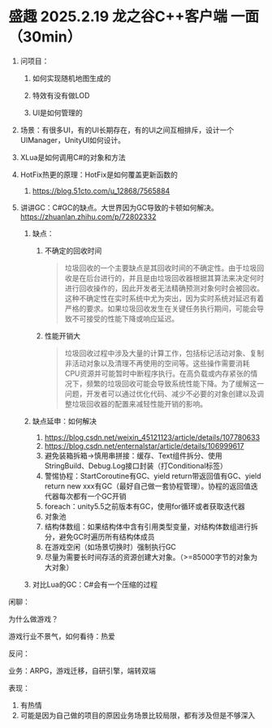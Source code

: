 # 盛趣 2025.2.19 龙之谷C++客户端 一面（30min）

1. 问项目：

   1. 如何实现随机地图生成的	

   2. 特效有没有做LOD

   3. UI是如何管理的

2. 场景：有很多UI，有的UI长期存在，有的UI之间互相排斥，设计一个UIManager，UnityUI如何设计。

3. XLua是如何调用C#的对象和方法

4. HotFix热更的原理：HotFix是如何覆盖更新函数的

   1. https://blog.51cto.com/u_12868/7565884

5. 讲讲GC：C#GC的缺点。大世界因为GC导致的卡顿如何解决。https://zhuanlan.zhihu.com/p/72802332

   1. 缺点：

      1. 不确定的回收时间

         > 垃圾回收的一个主要缺点是其回收时间的不确定性。由于垃圾回收是在后台进行的，并且是由垃圾回收器根据其算法来决定何时进行回收操作的，因此开发者无法精确预测对象何时会被回收。这种不确定性在实时系统中尤为突出，因为实时系统对延迟有着严格的要求。如果垃圾回收发生在关键任务执行期间，可能会导致不可接受的性能下降或响应延迟。
         >

      2. 性能开销大

         > 垃圾回收过程中涉及大量的计算工作，包括标记活动对象、复制非活动对象以及清理不再使用的空间等。这些操作需要消耗CPU资源并可能暂时中断程序执行。在高负载或内存紧张的情况下，频繁的垃圾回收可能会导致系统性能下降。为了缓解这一问题，开发者可以通过优化代码、减少不必要的对象创建以及调整垃圾回收器的配置来减轻性能开销的影响。
         >

   2. 缺点延申：如何解决

      1. https://blog.csdn.net/weixin_45121123/article/details/107780633
      2. https://blog.csdn.net/enternalstar/article/details/106999617
      3. 避免装箱拆箱->慎用串拼接：缓存、Text组件拆分、使用StringBuild、Debug.Log接口封装（打Conditional标签）
      4. 警惕协程：StartCoroutine有GC、yield return带返回值有GC、yield return new xxx有GC（最好自己做一套协程管理）。协程的返回值迭代器每次都有一个GC开销
      5. foreach：unity5.5之前版本有GC，使用for循环或者获取迭代器
      6. 对象池
      7. 结构体数组：如果结构体中含有引用类型变量，对结构体数组进行拆分，避免GC时遍历所有结构体成员
      8. 在游戏空闲（如场景切换时）强制执行GC
      9. 尽量为需要长时间存活的资源创建大对象。（>=85000字节的对象为大对象）

   3. 对比Lua的GC：C#会有一个压缩的过程




闲聊：

为什么做游戏？

游戏行业不景气，如何看待：热爱



反问：

业务：ARPG，游戏迁移，自研引擎，端转双端

表现：

1. 有热情
2. 可能是因为自己做的项目的原因业务场景比较局限，都有涉及但是不够深入

